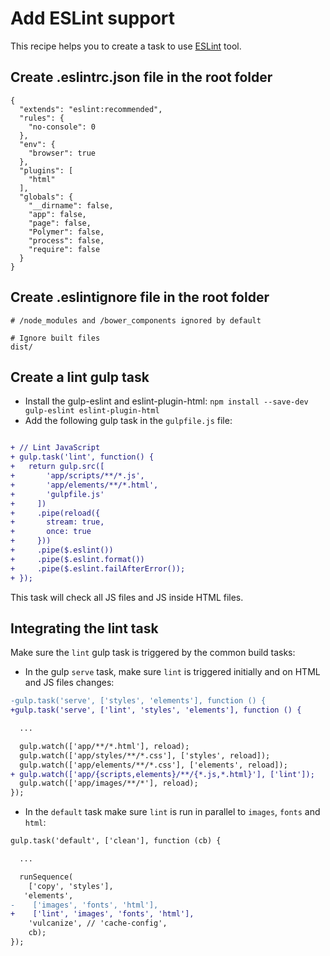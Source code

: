 # Add ESLint support

This recipe helps you to create a task to use [ESLint](http://eslint.org/) tool. 


## Create .eslintrc.json file in the root folder

```
{
  "extends": "eslint:recommended",
  "rules": {
    "no-console": 0
  },
  "env": {
    "browser": true
  },
  "plugins": [
    "html"
  ],
  "globals": {
    "__dirname": false,
    "app": false,
    "page": false,
    "Polymer": false,
    "process": false,
    "require": false
  }
}
```

## Create .eslintignore file in the root folder

```
# /node_modules and /bower_components ignored by default

# Ignore built files
dist/
```


## Create a lint gulp task

- Install the gulp-eslint and eslint-plugin-html: `npm install --save-dev gulp-eslint eslint-plugin-html`
- Add the following gulp task in the `gulpfile.js` file:

```patch

+ // Lint JavaScript
+ gulp.task('lint', function() {
+   return gulp.src([
+       'app/scripts/**/*.js',
+       'app/elements/**/*.html',
+       'gulpfile.js'
+     ])
+     .pipe(reload({
+       stream: true,
+       once: true
+     }))
+     .pipe($.eslint())
+     .pipe($.eslint.format())
+     .pipe($.eslint.failAfterError());
+ });
```

This task will check all JS files and JS inside HTML files.


## Integrating the lint task

Make sure the `lint` gulp task is triggered by the common build tasks:

 - In the gulp `serve` task, make sure `lint` is triggered initially and on HTML and JS files changes:

```patch
-gulp.task('serve', ['styles', 'elements'], function () {
+gulp.task('serve', ['lint', 'styles', 'elements'], function () {

  ...

  gulp.watch(['app/**/*.html'], reload);
  gulp.watch(['app/styles/**/*.css'], ['styles', reload]);
  gulp.watch(['app/elements/**/*.css'], ['elements', reload]);
+ gulp.watch(['app/{scripts,elements}/**/{*.js,*.html}'], ['lint']);
  gulp.watch(['app/images/**/*'], reload);
});
```

 - In the `default` task make sure `lint` is run in parallel to `images`, `fonts` and `html`:

```patch
gulp.task('default', ['clean'], function (cb) {

  ...

  runSequence(
    ['copy', 'styles'],
   'elements',
-    ['images', 'fonts', 'html'],
+    ['lint', 'images', 'fonts', 'html'],
    'vulcanize', // 'cache-config',
    cb);
});
```

